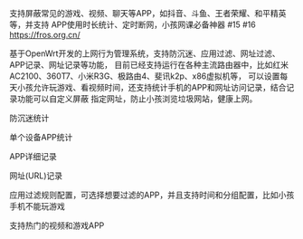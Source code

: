 支持屏蔽常见的游戏、视频、聊天等APP，如抖音、斗鱼、王者荣耀、和平精英等，并支持 APP使用时长统计、定时断网，小孩网课必备神器 #15 #16
https://fros.org.cn/

基于OpenWrt开发的上网行为管理系统，支持防沉迷、应用过滤、网址过滤、APP记录、网址记录等功能，
目前已经支持运行在各种主流路由器中，比如红米AC2100、360T7、小米R3G、极路由4、斐讯k2p、x86虚拟机等，
可以设置每天小孩允许玩游戏、看视频时间，还支持统计手机的APP和网址访问记录，结合记录功能可以自定义屏蔽
指定网址，防止小孩浏览垃圾网站，健康上网。

防沉迷统计

单个设备APP统计

APP详细记录

网址(URL)记录

应用过滤规则配置，可选择想要过滤的APP，并且支持时间和分组配置，比如小孩手机不能玩游戏

支持热门的视频和游戏APP